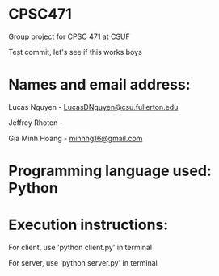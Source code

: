 # CPSC471
Group project for CPSC 471 at CSUF

Test commit, let's see if this works boys

# Names and email address:

Lucas Nguyen - LucasDNguyen@csu.fullerton.edu

Jeffrey Rhoten - 

Gia Minh Hoang - minhhg16@gmail.com


# Programming language used: Python



# Execution instructions:

For client, use 'python client.py' in terminal

For server, use 'python server.py' in terminal